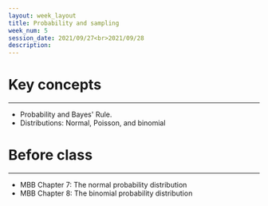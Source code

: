 ```yaml
---
layout: week_layout
title: Probability and sampling
week_num: 5
session_date: 2021/09/27<br>2021/09/28
description:
---
```


# Key concepts
---

  - Probability and Bayes' Rule.
  - Distributions: Normal, Poisson, and binomial

# Before class
---
  
  - MBB Chapter 7: The normal probability distribution
  - MBB Chapter 8: The binomial probability distribution

